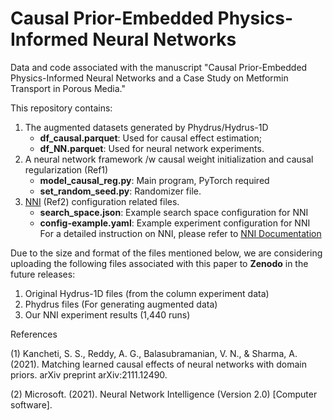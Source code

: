 # Causal Prior-Embedded Physics-Informed Neural Networks
Data and code associated with the manuscript "Causal Prior-Embedded Physics-Informed Neural Networks and a Case Study on Metformin Transport in Porous Media."

This repository contains:
1. The augmented datasets generated by Phydrus/Hydrus-1D
   - **df_causal.parquet**:  Used for causal effect estimation;
   - **df_NN.parquet**: Used for neural network experiments.
2. A neural network framework /w causal weight initialization and causal regularization (Ref1)
   - **model_causal_reg.py**: Main program, PyTorch required
   - **set_random_seed.py**: Randomizer file.
3. [NNI](https://github.com/microsoft/nni) (Ref2) configuration related files. 
   - **search_space.json**: Example search space configuration for NNI
   - **config-example.yaml**: Example experiment configuration for NNI
   For a detailed instruction on NNI, please refer to [NNI Documentation](https://nni.readthedocs.io/en/stable/)

Due to the size and format of the files mentioned below, we are considering uploading the following files associated with this paper to **Zenodo** in the future releases:

1. Original Hydrus-1D files (from the column experiment data)
2. Phydrus files (For generating augmented data)
3. Our NNI experiment results (1,440 runs)

References

(1) Kancheti, S. S., Reddy, A. G., Balasubramanian, V. N., & Sharma, A. (2021). Matching learned causal effects of neural networks with domain priors. arXiv preprint arXiv:2111.12490.

(2) Microsoft. (2021). Neural Network Intelligence (Version 2.0) [Computer software]. 
